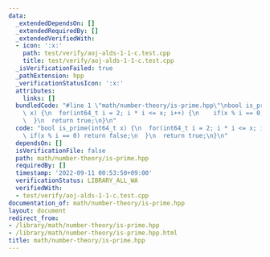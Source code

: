 ```yaml
---
data:
  _extendedDependsOn: []
  _extendedRequiredBy: []
  _extendedVerifiedWith:
  - icon: ':x:'
    path: test/verify/aoj-alds-1-1-c.test.cpp
    title: test/verify/aoj-alds-1-1-c.test.cpp
  _isVerificationFailed: true
  _pathExtension: hpp
  _verificationStatusIcon: ':x:'
  attributes:
    links: []
  bundledCode: "#line 1 \"math/number-theory/is-prime.hpp\"\nbool is_prime(int64_t\
    \ x) {\n  for(int64_t i = 2; i * i <= x; i++) {\n    if(x % i == 0) return false;\n\
    \  }\n  return true;\n}\n"
  code: "bool is_prime(int64_t x) {\n  for(int64_t i = 2; i * i <= x; i++) {\n   \
    \ if(x % i == 0) return false;\n  }\n  return true;\n}\n"
  dependsOn: []
  isVerificationFile: false
  path: math/number-theory/is-prime.hpp
  requiredBy: []
  timestamp: '2022-09-11 00:53:50+09:00'
  verificationStatus: LIBRARY_ALL_WA
  verifiedWith:
  - test/verify/aoj-alds-1-1-c.test.cpp
documentation_of: math/number-theory/is-prime.hpp
layout: document
redirect_from:
- /library/math/number-theory/is-prime.hpp
- /library/math/number-theory/is-prime.hpp.html
title: math/number-theory/is-prime.hpp
---
```

